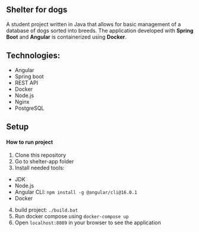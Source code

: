 ## Shelter for dogs
A student project written in Java that allows for basic management of a database of dogs sorted into breeds. The application developed with **Spring Boot** and **Angular**  is containerized using **Docker**.

## Technologies:
 - Angular
 - Spring boot
 - REST API
 - Docker
 - Node.js
 - Nginx
 - PostgreSQL
 
## Setup
#### How to run project
1. Clone this repository
2. Go to shelter-app folder
3. Install needed tools:
- JDK
- Node.js 
- Angular CLI: `npm install -g @angular/cli@16.0.1`
- Docker
4. build project: `./build.bat`
5. Run docker compose using `docker-compose up`
6. Open `localhost:8089` in your browser to see the application

